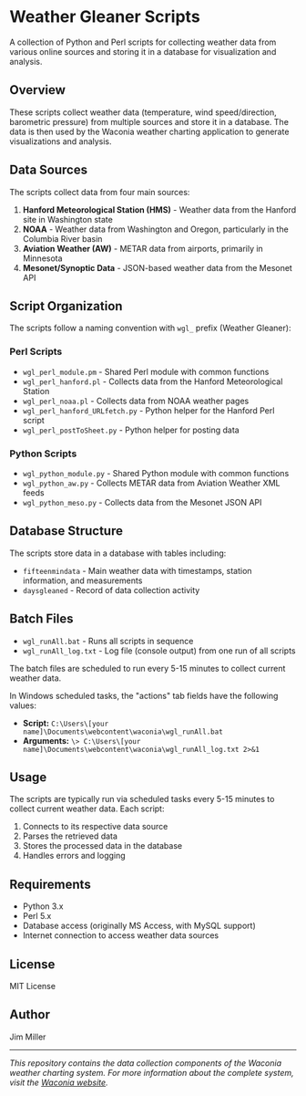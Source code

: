 # Weather Gleaner Scripts

A collection of Python and Perl scripts for collecting weather data from various online sources and storing it in a database for visualization and analysis.

## Overview

These scripts collect weather data (temperature, wind speed/direction, barometric pressure) from multiple sources and store it in a database. The data is then used by the Waconia weather charting application to generate visualizations and analysis.

## Data Sources

The scripts collect data from four main sources:

1. **Hanford Meteorological Station (HMS)** - Weather data from the Hanford site in Washington state
2. **NOAA** - Weather data from Washington and Oregon, particularly in the Columbia River basin
3. **Aviation Weather (AW)** - METAR data from airports, primarily in Minnesota
4. **Mesonet/Synoptic Data** - JSON-based weather data from the Mesonet API

## Script Organization

The scripts follow a naming convention with `wgl_` prefix (Weather Gleaner):

### Perl Scripts
- `wgl_perl_module.pm` - Shared Perl module with common functions
- `wgl_perl_hanford.pl` - Collects data from the Hanford Meteorological Station
- `wgl_perl_noaa.pl` - Collects data from NOAA weather pages
- `wgl_perl_hanford_URLfetch.py` - Python helper for the Hanford Perl script
- `wgl_perl_postToSheet.py` - Python helper for posting data

### Python Scripts
- `wgl_python_module.py` - Shared Python module with common functions
- `wgl_python_aw.py` - Collects METAR data from Aviation Weather XML feeds
- `wgl_python_meso.py` - Collects data from the Mesonet JSON API

## Database Structure

The scripts store data in a database with tables including:
- `fifteenmindata` - Main weather data with timestamps, station information, and measurements
- `daysgleaned` - Record of data collection activity

## Batch Files

- `wgl_runAll.bat` - Runs all scripts in sequence
- `wgl_runAll_log.txt` - Log file (console output) from one run of all scripts

The batch files are scheduled to run every 5-15 minutes to collect current weather data.

In Windows scheduled tasks, the "actions" tab fields have the following values:

- **Script:** `C:\Users\[your name]\Documents\webcontent\waconia\wgl_runAll.bat`
- **Arguments:** `\> C:\Users\[your name]\Documents\webcontent\waconia\wgl_runAll_log.txt 2>&1`

## Usage

The scripts are typically run via scheduled tasks every 5-15 minutes to collect current weather data. Each script:

1. Connects to its respective data source
2. Parses the retrieved data
3. Stores the processed data in the database
4. Handles errors and logging

## Requirements

- Python 3.x
- Perl 5.x
- Database access (originally MS Access, with MySQL support)
- Internet connection to access weather data sources

## License

MIT License

## Author

Jim Miller

---

*This repository contains the data collection components of the Waconia weather charting system. For more information about the complete system, visit the [Waconia website](https://waconia.timetocode.org).*